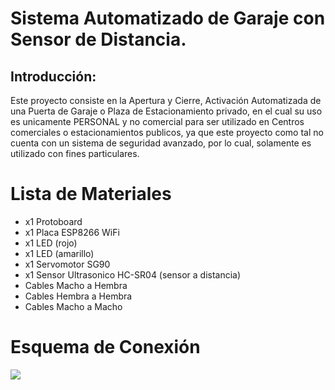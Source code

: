 # Sistema Automatizado de Garaje con Sensor de Distancia.
## **Introducción:**

Este proyecto consiste en la Apertura y Cierre, Activación Automatizada de una Puerta de Garaje o Plaza de Estacionamiento privado, en el cual su uso es unicamente PERSONAL y no comercial para ser utilizado en Centros comerciales o estacionamientos publicos, ya que este proyecto como tal no cuenta con un sistema de seguridad avanzado, por lo cual, solamente es utilizado con fines particulares.

# Lista de Materiales
* x1 Protoboard
* x1 Placa ESP8266 WiFi
* x1 LED (rojo)
* x1 LED (amarillo)
* x1 Servomotor SG90
* x1 Sensor Ultrasonico HC-SR04 (sensor a distancia)
* Cables Macho a Hembra
* Cables Hembra a Hembra
* Cables Macho a Macho

# Esquema de Conexión
![](https://i.imgur.com/A0HyxWK.png)
